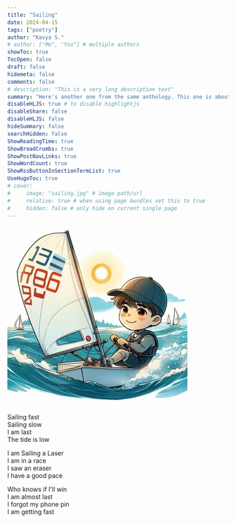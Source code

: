 ```yaml
---
title: "Sailing"
date: 2024-04-15
tags: ["poetry"]
author: "Kavya S."
# author: ["Me", "You"] # multiple authors
showToc: true
TocOpen: false
draft: false
hidemeta: false
comments: false
# description: "This is a very long description text"
summary: "Here's another one from the same anthology. This one is about sailing. :sailboat: "
disableHLJS: true # to disable highlightjs
disableShare: false
disableHLJS: false
hideSummary: false
searchHidden: false
ShowReadingTime: true
ShowBreadCrumbs: true
ShowPostNavLinks: true
ShowWordCount: true
ShowRssButtonInSectionTermList: true
UseHugoToc: true
# cover:
#     image: "sailing.jpg" # image path/url
#     relative: true # when using page bundles set this to true
#     hidden: false # only hide on current single page
---
```


![](sailing.jpg)


Sailing fast \
Sailing slow \
I am last \
The tide is low

I am Sailing a Laser \
I am in a race \
I saw an eraser \
I have a good pace

Who knows if I'll win \
I am almost last \
I forgot my phone pin \
I am getting fast